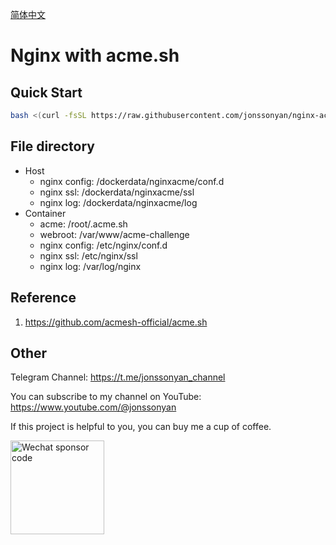 [简体中文](README_ZH.md)

# Nginx with acme.sh

## Quick Start

```bash
bash <(curl -fsSL https://raw.githubusercontent.com/jonssonyan/nginx-acme/refs/heads/main/install.sh)
```

## File directory

- Host
    - nginx config: /dockerdata/nginxacme/conf.d
    - nginx ssl: /dockerdata/nginxacme/ssl
    - nginx log: /dockerdata/nginxacme/log
- Container
    - acme: /root/.acme.sh
    - webroot: /var/www/acme-challenge
    - nginx config: /etc/nginx/conf.d
    - nginx ssl: /etc/nginx/ssl
    - nginx log: /var/log/nginx

## Reference

1. https://github.com/acmesh-official/acme.sh

## Other

Telegram Channel: https://t.me/jonssonyan_channel

You can subscribe to my channel on YouTube: https://www.youtube.com/@jonssonyan

If this project is helpful to you, you can buy me a cup of coffee.

<img src="https://github.com/jonssonyan/install-script/assets/46235235/cce90c48-27d3-492c-af3e-468b656bdd06" width="150" alt="Wechat sponsor code" title="Wechat sponsor code"/>

